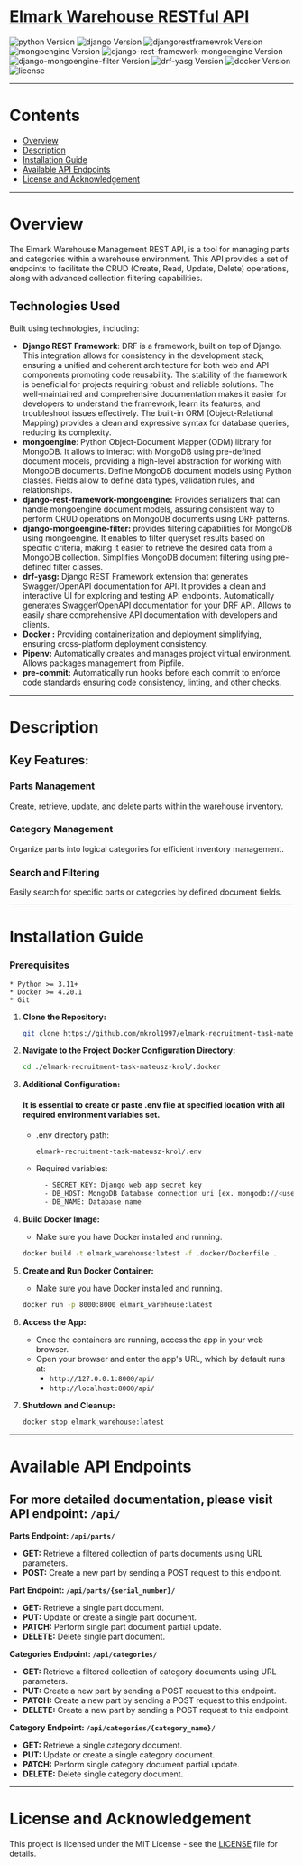

# [Elmark Warehouse RESTful API](https://github.com/mkrol1997/elmark-recruitment-task-mateusz-krol/)
![python Version](https://img.shields.io/badge/python-3.11-yellow.svg)
![django Version](https://img.shields.io/badge/django-5.0.1-green.svg)
![djangorestframewrok Version](https://img.shields.io/badge/djangorestframework-3.14.0-blue.svg)
![mongoengine Version](https://img.shields.io/badge/mongoengine-0.27.0-darkgreen.svg)
![django-rest-framework-mongoengine Version](https://img.shields.io/badge/django--rest--framework--mongoengine-3.4.1-teal.svg)
![django-mongoengine-filter Version](https://img.shields.io/badge/django--mongoengine--filter-0.4.2-orange.svg)
![drf-yasg Version](https://img.shields.io/badge/drf--yasg-1.21.7-amber.svg)
![docker Version](https://img.shields.io/badge/docker-4.20.1-darkblue.svg)
![license](https://img.shields.io/badge/license-MIT-purple.svg)


________
# Contents

* [Overview](#Overview)
* [Description](#Description)
* [Installation Guide](#Installation-Guide)
* [Available API Endpoints](#Available-API-Endpoints)
* [License and Acknowledgement](#License-and-Acknowledgement)

________
# Overview

The Elmark Warehouse Management REST API, is a tool for managing parts and categories within a warehouse environment.
This API provides a set of endpoints to facilitate the CRUD (Create, Read, Update, Delete) operations,
along with advanced collection filtering capabilities.

## Technologies Used

Built using technologies, including:

- **Django REST Framework**:
DRF is a framework, built on top of Django. This integration allows for consistency in the development stack,
ensuring a unified and coherent architecture for both web and API components promoting code reusability.
The stability of the framework is beneficial for projects requiring robust and reliable solutions.
The well-maintained and comprehensive documentation makes it easier for developers to understand the framework, learn its features,
and troubleshoot issues effectively. The built-in ORM (Object-Relational Mapping) provides a clean and expressive syntax
for database queries, reducing its complexity.
- **mongoengine**: Python Object-Document Mapper (ODM) library for MongoDB.
It allows to interact with MongoDB using pre-defined document models, providing a high-level abstraction for working with MongoDB documents.
Define MongoDB document models using Python classes. Fields allow to define data types, validation rules, and relationships.
- **django-rest-framework-mongoengine:** Provides serializers that can handle mongoengine document models, assuring
consistent way to perform CRUD operations on MongoDB documents using DRF patterns.
- **django-mongoengine-filter:** provides filtering capabilities for
MongoDB using mongoengine. It enables to filter queryset results based on specific criteria,
making it easier to retrieve the desired data from a MongoDB collection.
Simplifies MongoDB document filtering using pre-defined filter classes.
- **drf-yasg:**  Django REST Framework extension that generates Swagger/OpenAPI documentation for API.
It provides a clean and interactive UI for exploring and testing API endpoints.
Automatically generates Swagger/OpenAPI documentation for your DRF API.
Allows to easily share comprehensive API documentation with developers and clients.
- **Docker :** Providing containerization and deployment simplifying, ensuring cross-platform deployment consistency.
- **Pipenv:** Automatically creates and manages project virtual environment. Allows packages management from Pipfile.
- **pre-commit:** Automatically run hooks before each commit to enforce code standards ensuring code consistency, linting, and other checks.

________
# Description

## Key Features:

### Parts Management
Create, retrieve, update, and delete parts within the warehouse inventory.

### Category Management
Organize parts into logical categories for efficient inventory management.

### Search and Filtering
Easily search for specific parts or categories by defined document fields.

________
# Installation Guide

  ### Prerequisites
    * Python >= 3.11+
    * Docker >= 4.20.1
    * Git

1. **Clone the Repository:**

    ```bash
    git clone https://github.com/mkrol1997/elmark-recruitment-task-mateusz-krol/
    ```

2. **Navigate to the Project Docker Configuration Directory:**

    ```bash
    cd ./elmark-recruitment-task-mateusz-krol/.docker
    ```
3. **Additional Configuration:**

    #### It is essential to create or paste .env file at specified location with all required environment variables set.
    - .env directory path:
      ```bash
      elmark-recruitment-task-mateusz-krol/.env
      ```
    - Required variables:
       ```bash
         - SECRET_KEY: Django web app secret key
         - DB_HOST: MongoDB Database connection uri [ex. mongodb://<username>:<password>@<database_host>:<port>/]
         - DB_NAME: Database name
       ```
4. **Build Docker Image:**

    - Make sure you have Docker installed and running.

    ```bash
    docker build -t elmark_warehouse:latest -f .docker/Dockerfile .
    ```

5. **Create and Run Docker Container:**

    - Make sure you have Docker installed and running.

    ```bash
    docker run -p 8000:8000 elmark_warehouse:latest
    ```

6. **Access the App:**

    - Once the containers are running, access the app in your web browser.
    - Open your browser and enter the app's URL, which by default runs at:
        * `http://127.0.0.1:8000/api/`
        * `http://localhost:8000/api/`

7. **Shutdown and Cleanup:**

    ```bash
    docker stop elmark_warehouse:latest
    ```
________
# Available API Endpoints
## For more detailed documentation, please visit API endpoint: `/api/`

**Parts Endpoint: `/api/parts/`**
   - **GET:** Retrieve a filtered collection of parts documents using URL parameters.
   - **POST:** Create a new part by sending a POST request to this endpoint.

**Part Endpoint: `/api/parts/{serial_number}/`**
   - **GET:** Retrieve a single part document.
   - **PUT:** Update or create a single part document.
   - **PATCH:** Perform single part document partial update.
   - **DELETE:** Delete single part document.

**Categories Endpoint: `/api/categories/`**
   - **GET:** Retrieve a filtered collection of category documents using URL parameters.
   - **PUT:** Create a new part by sending a POST request to this endpoint.
   - **PATCH:** Create a new part by sending a POST request to this endpoint.
   - **DELETE:** Create a new part by sending a POST request to this endpoint.

**Category Endpoint: `/api/categories/{category_name}/`**
   - **GET:** Retrieve a single category document.
   - **PUT:** Update or create a single category document.
   - **PATCH:** Perform single category document partial update.
   - **DELETE:** Delete single category document.

________
# License and Acknowledgement

This project is licensed under the MIT License - see the [LICENSE](LICENSE) file for details.
